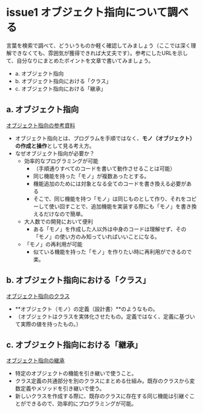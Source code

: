 # issue1 オブジェクト指向について調べる

言葉を検索で調べて、どういうものか軽く確認してみましょう（ここでは深く理解できなくても、雰囲気が獲得できれば大丈夫です）。参考にしたURLを示して、自分なりにまとめたポイントを文章で書いてみましょう。
- a. オブジェクト指向
- b. オブジェクト指向における「クラス」
- c. オブジェクト指向における「継承」

## a. オブジェクト指向

[オブジェクト指向の参考資料](https://eng-entrance.com/what-oop#i-9)

- オブジェクト指向とは、プログラムを手順ではなく、**モノ（オブジェクト）の作成と操作**として見る考え方。
- なぜオブジェクト指向が必要か？
  - 効率的なプログラミングが可能
    - （手順通りすべてのコードを書いて動作させることは可能）
    - 同じ機能を持った「モノ」が複数あったとする。
    - 機能追加のためには対象となる全てのコードを書き換える必要がある
    - そこで、同じ機能を持つ「モノ」は同じものとして作り、それをコピーして使い回すことで、追加機能を実装する際にも「モノ」を書き換えるだけなので簡単。
  - 大人数での開発において便利
    - ある「モノ」を作成した人以外は中身のコードは理解せず、その「モノ」の使い方のみ知っていればいいことになる。
  - 「モノ」の再利用が可能
    - 似ている機能を持った「モノ」を作りたい時に再利用ができるので楽。


## b. オブジェクト指向における「クラス」

[オブジェクト指向のクラス](https://www.sejuku.net/blog/6017)

-  **オブジェクト（モノ）の定義（設計書）**のようなもの。
- （オブジェクトはクラスを実体化させたもの。定義ではなく、定義に基づいて実際の値を持ったもの。）



## c. オブジェクト指向における「継承」

[オブジェクト指向の継承](https://www.sejuku.net/blog/9598)

- 特定のオブジェクトの機能を引き継いで使うこと。
- クラス定義の共通部分を別のクラスにまとめる仕組み。既存のクラスから変数定義やメソッドを引き継いで使う。
- 新しいクラスを作成する際に、既存のクラスに存在する同じ機能は引継ぐことができるので、効率的にプログラミングが可能。